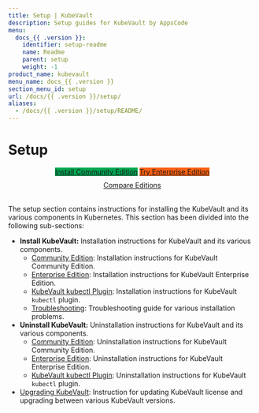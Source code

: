 ```yaml
---
title: Setup | KubeVault
description: Setup guides for KubeVault by AppsCode
menu:
  docs_{{ .version }}:
    identifier: setup-readme
    name: Readme
    parent: setup
    weight: -1
product_name: kubevault
menu_name: docs_{{ .version }}
section_menu_id: setup
url: /docs/{{ .version }}/setup/
aliases:
  - /docs/{{ .version }}/setup/README/
---
```


# Setup

<div style="text-align: center;">
  <a class="button is-link is-medium is-active has-text-weight-normal" href="/docs/setup/install/community.md" style="background:#00A651; width: 18rem;">Install Community Edition</a>
  <a class="button is-info is-medium is-active has-text-weight-normal" href="/docs/setup/install/enterprise.md"  style="background:#FC6011; width: 18rem;">Try Enterprise Edition</a>
  <a style="margin-top: 10px; display: block;" href="/docs/concepts/overview.md">Compare Editions</a>
</div>
<br>

The setup section contains instructions for installing the KubeVault and its various components in Kubernetes. This section has been divided into the following sub-sections:

- **Install KubeVault:** Installation instructions for KubeVault and its various components.
  - [Community Edition](/docs/setup/install/community.md): Installation instructions for KubeVault Community Edition.
  - [Enterprise Edition](/docs/setup/install/enterprise.md): Installation instructions for KubeVault Enterprise Edition.
  - [KubeVault kubectl Plugin](/docs/setup/install/kubectl_plugin.md): Installation instructions for KubeVault `kubectl` plugin.
  - [Troubleshooting](/docs/setup/install/troubleshoting.md): Troubleshooting guide for various installation problems.
- **Uninstall KubeVault:** Uninstallation instructions for KubeVault and its various components.
  - [Community Edition](/docs/setup/uninstall/community.md): Uninstallation instructions for KubeVault Community Edition.
  - [Enterprise Edition](/docs/setup/uninstall/enterprise.md): Uninstallation instructions for KubeVault Enterprise Edition.
  - [KubeVault kubectl Plugin](/docs/setup/uninstall/kubectl_plugin.md): Uninstallation instructions for KubeVault `kubectl` plugin.
- [Upgrading KubeVault](/docs/setup/upgrade/index.md): Instruction for updating KubeVault license and upgrading between various KubeVault versions.
